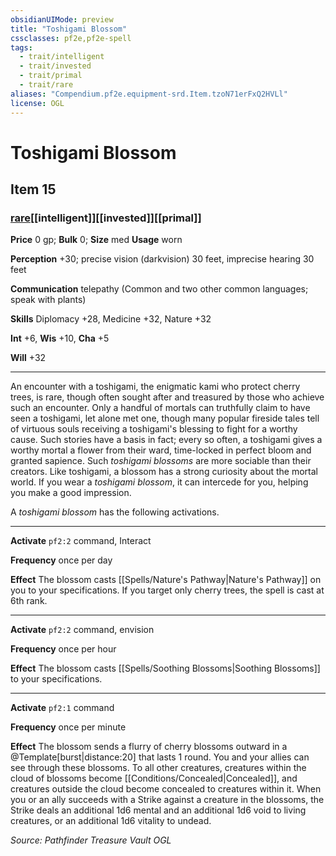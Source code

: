 ```yaml
---
obsidianUIMode: preview
title: "Toshigami Blossom"
cssclasses: pf2e,pf2e-spell
tags:
  - trait/intelligent
  - trait/invested
  - trait/primal
  - trait/rare
aliases: "Compendium.pf2e.equipment-srd.Item.tzoN71erFxQ2HVLl"
license: OGL
---
```

# Toshigami Blossom
## Item 15
### [rare](rare "Rare Rarity Trait")[[intelligent]][[invested]][[primal]]


**Price** 0 gp; 
**Bulk** 0; **Size** med
**Usage** worn

**Perception** +30; precise vision (darkvision) 30 feet, imprecise hearing 30 feet

**Communication** telepathy (Common and two other common languages; speak with plants)

**Skills** Diplomacy +28, Medicine +32, Nature +32

**Int** +6, **Wis** +10, **Cha** +5

**Will** +32

* * *

An encounter with a toshigami, the enigmatic kami who protect cherry trees, is rare, though often sought after and treasured by those who achieve such an encounter. Only a handful of mortals can truthfully claim to have seen a toshigami, let alone met one, though many popular fireside tales tell of virtuous souls receiving a toshigami's blessing to fight for a worthy cause. Such stories have a basis in fact; every so often, a toshigami gives a worthy mortal a flower from their ward, time-locked in perfect bloom and granted sapience. Such _toshigami blossoms_ are more sociable than their creators. Like toshigami, a blossom has a strong curiosity about the mortal world. If you wear a _toshigami blossom_, it can intercede for you, helping you make a good impression.

A _toshigami blossom_ has the following activations.

* * *

**Activate** `pf2:2` command, Interact

**Frequency** once per day

**Effect** The blossom casts [[Spells/Nature's Pathway|Nature's Pathway]] on you to your specifications. If you target only cherry trees, the spell is cast at 6th rank.

* * *

**Activate** `pf2:2` command, envision

**Frequency** once per hour

**Effect** The blossom casts [[Spells/Soothing Blossoms|Soothing Blossoms]] to your specifications.

* * *

**Activate** `pf2:1` command

**Frequency** once per minute

**Effect** The blossom sends a flurry of cherry blossoms outward in a @Template\[burst|distance:20\] that lasts 1 round. You and your allies can see through these blossoms. To all other creatures, creatures within the cloud of blossoms become [[Conditions/Concealed|Concealed]], and creatures outside the cloud become concealed to creatures within it. When you or an ally succeeds with a Strike against a creature in the blossoms, the Strike deals an additional 1d6 mental and an additional 1d6 void to living creatures, or an additional 1d6 vitality to undead.

*Source: Pathfinder Treasure Vault*
*OGL*